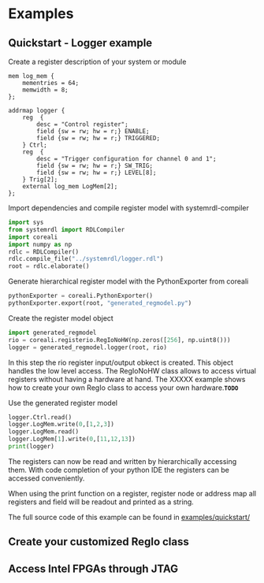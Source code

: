 # Examples
## Quickstart - Logger example
Create a register description of your system or module
```systemRDL
mem log_mem {
    mementries = 64;
    memwidth = 8;
};

addrmap logger { 
	reg  {	
		desc = "Control register";
		field {sw = rw; hw = r;} ENABLE;
		field {sw = rw; hw = r;} TRIGGERED;
	} Ctrl;
	reg  {	
		desc = "Trigger configuration for channel 0 and 1";
		field {sw = rw; hw = r;} SW_TRIG;
		field {sw = rw; hw = r;} LEVEL[8];
	} Trig[2];
  	external log_mem LogMem[2];
};

```
Import dependencies and compile register model with systemrdl-compiler

```python
import sys
from systemrdl import RDLCompiler
import coreali 
import numpy as np
rdlc = RDLCompiler()
rdlc.compile_file("../systemrdl/logger.rdl")
root = rdlc.elaborate()
```

Generate hierarchical register model with the PythonExporter from coreali

```python
pythonExporter = coreali.PythonExporter()
pythonExporter.export(root, "generated_regmodel.py")
```

Create the register model object
```python
import generated_regmodel
rio = coreali.registerio.RegIoNoHW(np.zeros([256], np.uint8()))
logger = generated_regmodel.logger(root, rio)
```


In this step the rio register input/output obkect is created. This object handles the low level access. The RegIoNoHW class allows to access virtual registers without having a hardware at hand. The XXXXX example shows how to create your own RegIo class to access your own hardware.**`TODO`**

Use the generated register model
```python
logger.Ctrl.read()
logger.LogMem.write(0,[1,2,3])
logger.LogMem.read()
logger.LogMem[1].write(0,[11,12,13])
print(logger)
```
The registers can now be read and written by hierarchically accessing them. With code completion of your python IDE the registers can be accessed conveniently. 

When using the print function on a register, register node or address map all registers and field will be readout and printed as a string.

The full source code of this example can be found in
[examples/quickstart/](https://github.com/siforrer/coreali/tree/develop/examples/quickstart)



## Create your customized RegIo class

## Access Intel FPGAs through JTAG
